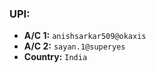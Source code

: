 ### UPI:

- **A/C 1:** `anishsarkar509@okaxis`
- **A/C 2:** `sayan.1@superyes`
- **Country:** `India`
